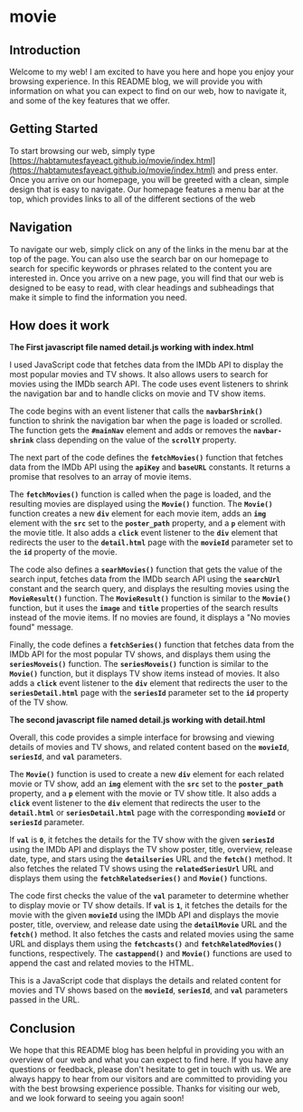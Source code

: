 # movie
## Introduction

Welcome to my web! I am excited to have you here and hope you enjoy your browsing experience. In this README blog, we will provide you with information on what you can expect to find on our web, how to navigate it, and some of the key features that we offer.

## **Getting Started**

To start browsing our web, simply type [https://habtamutesfayeact.github.io/movie/index.html](https://habtamutesfayeact.github.io/movie/index.html) and press enter. Once you arrive on our homepage, you will be greeted with a clean, simple design that is easy to navigate. Our homepage features a menu bar at the top, which provides links to all of the different sections of the web

## Navigation

To navigate our web, simply click on any of the links in the menu bar at the top of the page. You can also use the search bar on our homepage to search for specific keywords or phrases related to the content you are interested in. Once you arrive on a new page, you will find that our web is designed to be easy to read, with clear headings and subheadings that make it simple to find the information you need.

## How does it work

T**he First javascript file named detail.js working with index.html**

I used JavaScript code that fetches data from the IMDb API to display the most popular movies and TV shows. It also allows users to search for movies using the IMDb search API. The code uses event listeners to shrink the navigation bar and to handle clicks on movie and TV show items.

The code begins with an event listener that calls the **`navbarShrink()`** function to shrink the navigation bar when the page is loaded or scrolled. The function gets the **`#mainNav`**
 element and adds or removes the **`navbar-shrink`** class depending on the value of the **`scrollY`**
 property.

The next part of the code defines the **`fetchMovies()`** function that fetches data from the IMDb API using the **`apiKey`** and **`baseURL`** constants. It returns a promise that resolves to an array of movie items. 

The **`fetchMovies()`** function is called when the page is loaded, and the resulting movies are displayed using the **`Movie()`** function. The **`Movie()`** function creates a new **`div`** element for each movie item, adds an **`img`** element with the **`src`** set to the **`poster_path`** property, and a **`p`** element with the movie title. It also adds a **`click`** event listener to the **`div`** element that redirects the user to the **`detail.html`** page with the **`movieId`** parameter set to the **`id`** property of the movie.

The code also defines a **`searhMovies()`** function that gets the value of the search input, fetches data from the IMDb search API using the **`searchUrl`** constant and the search query, and displays the resulting movies using the **`MovieResult()`** function. The **`MovieResult()`** function is similar to the **`Movie()`** function, but it uses the **`image`** and **`title`** properties of the search results instead of the movie items. If no movies are found, it displays a "No movies found" message.

Finally, the code defines a **`fetchSeries()`** function that fetches data from the IMDb API for the most popular TV shows, and displays them using the **`seriesMoveis()`** function. The **`seriesMoveis()`** function is similar to the **`Movie()`** function, but it displays TV show items instead of movies. It also adds a **`click`** event listener to the **`div`** element that redirects the user to the **`seriesDetail.html`** page with the **`seriesId`** parameter set to the **`id`** property of the TV show.

T**he second javascript file named detail.js working with detail.html**

Overall, this code provides a simple interface for browsing and viewing details of movies and TV shows, and related content based on the **`movieId`**, **`seriesId`**, and **`val`** parameters.

The **`Movie()`** function is used to create a new **`div`** element for each related movie or TV show, add an **`img`** element with the **`src`** set to the **`poster_path`** property, and a **`p`** element with the movie or TV show title. It also adds a **`click`** event listener to the **`div`** element that redirects the user to the **`detail.html`** or **`seriesDetail.html`** page with the corresponding **`movieId`** or **`seriesId`** parameter.

If **`val`** is **`0`**, it fetches the details for the TV show with the given **`seriesId`** using the IMDb API and displays the TV show poster, title, overview, release date, type, and stars using the **`detailseries`** URL and the **`fetch()`** method. It also fetches the related TV shows using the **`relatedSeriesUrl`** URL and displays them using the **`fetchRelatedseries()`** and **`Movie()`** functions.

The code first checks the value of the **`val`** parameter to determine whether to display movie or TV show details. If **`val`** is **`1`**, it fetches the details for the movie with the given **`movieId`** using the IMDb API and displays the movie poster, title, overview, and release date using the **`detailMovie`** URL and the **`fetch()`** method. It also fetches the casts and related movies using the same URL and displays them using the **`fetchcasts()`** and **`fetchRelatedMovies()`** functions, respectively. The **`castappend()`** and **`Movie()`** functions are used to append the cast and related movies to the HTML.

This is a JavaScript code that displays the details and related content for movies and TV shows based on the **`movieId`**, **`seriesId`**, and **`val`** parameters passed in the URL.

## Conclusion

We hope that this README blog has been helpful in providing you with an overview of our web and what you can expect to find here. If you have any questions or feedback, please don't hesitate to get in touch with us. We are always happy to hear from our visitors and are committed to providing you with the best browsing experience possible. Thanks for visiting our web, and we look forward to seeing you again soon!
